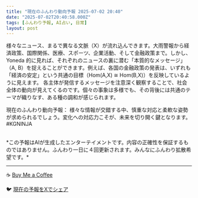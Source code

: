 ```yaml
---
title: "現在のふんわり動向予報 2025-07-02 20:40"
date: "2025-07-02T20:40:58.000Z"
tags: [ふんわり予報, AI占い, 日常]
layout: post
---
```


様々なニュース、まるで異なる文脈（X）が流れ込んできます。大雨警報から経済政策、国際関係、医療、スポーツ、企業活動、そして金融政策まで。しかし、Yoneda 的に見れば、それぞれのニュースの裏に潜む「本質的なメッセージ」（A, B）を捉えることができます。例えば、各国の金融政策の発表は、いずれも「経済の安定」という共通の目標（Hom(A,X) ≅ Hom(B,X)）を反映しているように見えます。  各主体が発信するメッセージを注意深く観察することで、社会全体の動向が見えてくるのです。個々の事象は多様でも、その背後には共通のテーマが織りなす、ある種の調和が感じられます。


現在のふんわり動向予報：
様々な情報が交錯する中、慎重な対応と柔軟な姿勢が求められるでしょう。変化への対応力こそが、未来を切り開く鍵となります。 #KGNINJA

<br>
*この予報はAIが生成したエンターテイメントです。内容の正確性を保証するものではありません。ふんわり一日に４回更新されます。みんなにふんわり拡散希望です。*

---
☕️ [Buy Me a Coffee](https://www.buymeacoffee.com/kgninja)

🐦 [現在の予報をXでシェア](https://twitter.com/intent/tweet?text=%E7%8F%BE%E5%9C%A8%E3%81%AE%E3%81%B5%E3%82%93%E3%82%8F%E3%82%8A%E4%BA%88%E5%A0%B1%3A%20%E3%80%8C%E6%A7%98%E3%80%85%E3%81%AA%E3%83%8B%E3%83%A5%E3%83%BC%E3%82%B9%E3%80%81%E3%81%BE%E3%82%8B%E3%81%A7%E7%95%B0%E3%81%AA%E3%82%8B%E6%96%87%E8%84%88%EF%BC%88X%EF%BC%89%E3%81%8C%E6%B5%81%E3%82%8C%E8%BE%BC%E3%82%93%E3%81%A7%E3%81%8D%E3%81%BE%E3%81%99%E3%80%82%E3%80%8D%23KGNINJA%20%E7%B6%9A%E3%81%8D%E3%81%AF%E3%83%96%E3%83%AD%E3%82%B0%E3%81%A7%EF%BC%81%F0%9F%91%87&url=https%3A%2F%2Fkg-ninja.github.io%2FFunwariyoso%2F)
